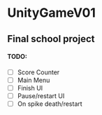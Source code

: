 # UnityGameV01
## Final school project
#### TODO:
- [ ] Score Counter  
- [ ] Main Menu   
- [ ] Finish UI 
- [ ] Pause/restart UI 
- [ ] On spike death/restart 
